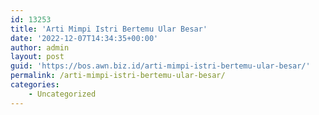 ```yaml
---
id: 13253
title: 'Arti Mimpi Istri Bertemu Ular Besar'
date: '2022-12-07T14:34:35+00:00'
author: admin
layout: post
guid: 'https://bos.awn.biz.id/arti-mimpi-istri-bertemu-ular-besar/'
permalink: /arti-mimpi-istri-bertemu-ular-besar/
categories:
    - Uncategorized
---
```


